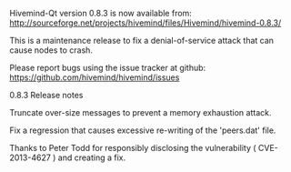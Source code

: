 Hivemind-Qt version 0.8.3 is now available from:
  http://sourceforge.net/projects/hivemind/files/Hivemind/hivemind-0.8.3/

This is a maintenance release to fix a denial-of-service attack that
can cause nodes to crash.

Please report bugs using the issue tracker at github:
  https://github.com/hivemind/hivemind/issues

0.8.3 Release notes

Truncate over-size messages to prevent a memory exhaustion attack.

Fix a regression that causes excessive re-writing of the 'peers.dat' file.


Thanks to Peter Todd for responsibly disclosing the vulnerability
( CVE-2013-4627 ) and creating a fix.
